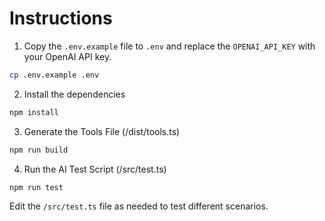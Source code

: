 # Instructions

1. Copy the `.env.example` file to `.env` and replace the `OPENAI_API_KEY` with your OpenAI API key.

```bash
cp .env.example .env
```

2. Install the dependencies

```bash
npm install
```

3. Generate the Tools File (/dist/tools.ts)

```bash
npm run build
```

4. Run the AI Test Script (/src/test.ts)

```bash
npm run test
```

Edit the `/src/test.ts` file as needed to test different scenarios.
